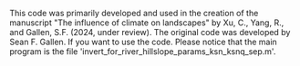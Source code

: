 This code was primarily developed and used in the creation of the manuscript "The influence of climate on landscapes" by Xu, C., Yang, R., and Gallen, S.F. (2024, under review). The original code was developed by Sean F. Gallen.
If you want to use the code. Please notice that the main program is the file 'invert_for_river_hillslope_params_ksn_ksnq_sep.m'.
